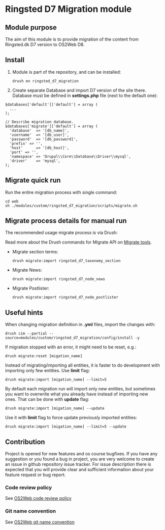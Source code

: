 # Ringsted D7 Migration module

## Module purpose

The aim of this module is to provide migration of the content from Ringsted.dk D7 version to OS2Web D8.

## Install

1. Module is part of the repository, and can be installed:
    ```
    drush en ringsted_d7_migration
    ```

2. Create separate Database and import D7 version of the site there. Database must be defined in **settings.php** file (next to the default one):
```
$databases['default']['default'] = array (
  ...
);

// Describe migration database.
$databases['migrate']['default'] = array (
  'database'  => '[db_name]',
  'username'  => '[db_user]',
  'password'  => '[db_password]',
  'prefix' => '',
  'host'      => '[db_host]',
  'port' => '',
  'namespace' => 'Drupal\\Core\\Database\\Driver\\mysql',
  'driver'    => 'mysql',
);
```

## Migrate quick run
Run the entire migration process with single command:
```
cd web
sh ./modules/custom/ringsted_d7_migration/scripts/migrate.sh
```

## Migrate process details for manual run

The recommended usage migrate process is via Drush:

Read more about the Drush commands for Migrate API on [Migrate tools](https://www.drupal.org/project/migrate_tool).

 * Migrate section terms:
    ```
    drush migrate:import ringsted_d7_taxonomy_section
    ```
 * Migrate News:
    ```
    drush migrate:import ringsted_d7_node_news
    ```
  * Migrate Postlister:
    ```
    drush migrate:import ringsted_d7_node_postlister
    ```

## Useful hints

When changing migration definition in **.yml** files, import the changes with:
```
drush cim --partial --source=modules/custom/ringsted_d7_migration/config/install -y
```

If migration stopped with an error, it might need to be reset, e.g.:
```
drush migrate:reset [migation_name]
```

Instead of migrating/importing all entities, it is faster to do development with importing only few entities. Use **limit** flag:
```
drush migrate:import [migation_name] --limit=5
```

By default each migration run will import only new entities, but sometimes you want to overwrite what you already have instead of importing new ones. That can be done with **update** flag:
```
drush migrate:import [migation_name] --update
```

Use it with **limit** flag to force update previously imported entities:
```
drush migrate:import [migation_name] --limit=5 --update
```

## Contribution

Project is opened for new features and os course bugfixes.
If you have any suggestion or you found a bug in project, you are very welcome
to create an issue in github repository issue tracker.
For issue description there is expected that you will provide clear and
sufficient information about your feature request or bug report.

### Code review policy
See [OS2Web code review policy](https://github.com/OS2Web/docs#code-review)

### Git name convention
See [OS2Web git name convention](https://github.com/OS2Web/docs#git-guideline)
